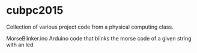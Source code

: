 # cubpc2015
Collection of various project code from a physical computing class.

MorseBlinker.ino
Arduino code that blinks the morse code of a given string with an led
